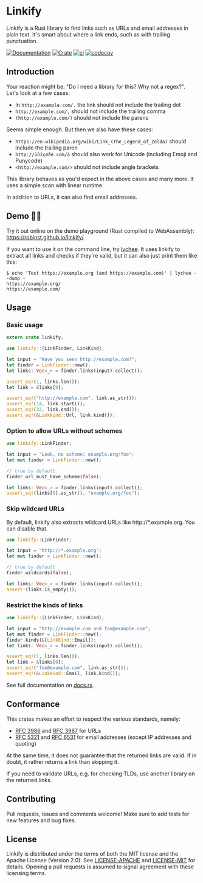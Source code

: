 Linkify
=======

Linkify is a Rust library to find links such as URLs and email addresses in
plain text. It's smart about where a link ends, such as with trailing
punctuation.

[![Documentation](https://docs.rs/linkify/badge.svg)](https://docs.rs/linkify)
[![Crate](https://img.shields.io/crates/v/linkify.svg)](https://crates.io/crates/linkify)
[![ci](https://github.com/robinst/linkify/workflows/ci/badge.svg)](https://github.com/robinst/linkify/actions?query=workflow%3Aci)
[![codecov](https://codecov.io/gh/robinst/linkify/branch/main/graph/badge.svg)](https://codecov.io/gh/robinst/linkify)

## Introduction

Your reaction might be: "Do I need a library for this? Why not a regex?".
Let's look at a few cases:

* In `http://example.com/.` the link should not include the trailing dot
* `http://example.com/,` should not include the trailing comma
* `(http://example.com/)` should not include the parens

Seems simple enough. But then we also have these cases:

* `https://en.wikipedia.org/wiki/Link_(The_Legend_of_Zelda)` should include the trailing paren
* `http://üñîçøðé.com/ä` should also work for Unicode (including Emoji and Punycode)
* `<http://example.com/>` should not include angle brackets

This library behaves as you'd expect in the above cases and many more.
It uses a simple scan with linear runtime.

In addition to URLs, it can also find email addresses.

## Demo 🧑‍🔬

Try it out online on the demo playground (Rust compiled to WebAssembly):
https://robinst.github.io/linkify/

If you want to use it on the command line, try [lychee](https://github.com/lycheeverse/lychee).
It uses linkify to extract all links and checks if they're valid, but it can also just print them like this:

```shell
$ echo 'Test https://example.org (and https://example.com)' | lychee --dump -
https://example.org/
https://example.com/
```

## Usage

### Basic usage

```rust
extern crate linkify;

use linkify::{LinkFinder, LinkKind};

let input = "Have you seen http://example.com?";
let finder = LinkFinder::new();
let links: Vec<_> = finder.links(input).collect();

assert_eq!(1, links.len());
let link = &links[0];

assert_eq!("http://example.com", link.as_str());
assert_eq!(14, link.start());
assert_eq!(32, link.end());
assert_eq!(&LinkKind::Url, link.kind());
```

### Option to allow URLs without schemes

```rust
use linkify::LinkFinder;

let input = "Look, no scheme: example.org/foo";
let mut finder = LinkFinder::new();

// true by default
finder.url_must_have_scheme(false);

let links: Vec<_> = finder.links(input).collect();
assert_eq!(links[0].as_str(), "example.org/foo");
```

### Skip wildcard URLs

By default, linkify also extracts wildcard URLs like
http://*.example.org. You can disable that.


```rust
use linkify::LinkFinder;

let input = "http://*.example.org";
let mut finder = LinkFinder::new();

// true by default
finder.wildcards(false);

let links: Vec<_> = finder.links(input).collect();
assert!(links.is_empty());
```

### Restrict the kinds of links

```rust
use linkify::{LinkFinder, LinkKind};

let input = "http://example.com and foo@example.com";
let mut finder = LinkFinder::new();
finder.kinds(&[LinkKind::Email]);
let links: Vec<_> = finder.links(input).collect();

assert_eq!(1, links.len());
let link = &links[0];
assert_eq!("foo@example.com", link.as_str());
assert_eq!(&LinkKind::Email, link.kind());
```

See full documentation on [docs.rs](https://docs.rs/linkify).

## Conformance

This crates makes an effort to respect the various standards, namely:

* [RFC 3986] and [RFC 3987] for URLs
* [RFC 5321] and [RFC 6531] for email addresses (except IP addresses and quoting)

At the same time, it does not guarantee that the returned links are valid.
If in doubt, it rather returns a link than skipping it.

If you need to validate URLs, e.g. for checking TLDs, use another library on
the returned links.

## Contributing

Pull requests, issues and comments welcome! Make sure to add tests for
new features and bug fixes.

## License

Linkify is distributed under the terms of both the MIT license and the
Apache License (Version 2.0). See [LICENSE-APACHE](LICENSE-APACHE) and
[LICENSE-MIT](LICENSE-MIT) for details. Opening a pull requests is
assumed to signal agreement with these licensing terms.

[RFC 3986]: https://datatracker.ietf.org/doc/html/rfc3986
[RFC 3987]: https://datatracker.ietf.org/doc/html/rfc3987
[RFC 5321]: https://datatracker.ietf.org/doc/html/rfc5321
[RFC 6531]: https://datatracker.ietf.org/doc/html/rfc6531
